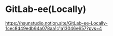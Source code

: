 # GitLab-ee(Locally)

https://hsunstudio.notion.site/GitLab-ee-Locally-1cec8d49edb64a078aa1c1a13046e657?pvs=4

